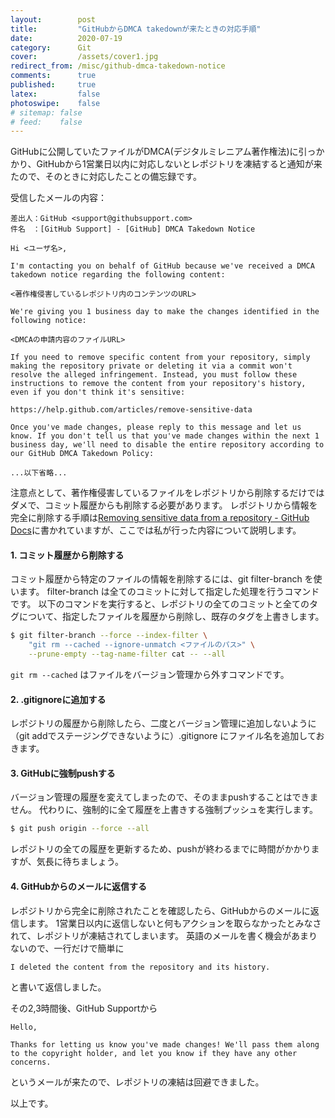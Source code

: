 ```yaml
---
layout:        post
title:         "GitHubからDMCA takedownが来たときの対応手順"
date:          2020-07-19
category:      Git
cover:         /assets/cover1.jpg
redirect_from: /misc/github-dmca-takedown-notice
comments:      true
published:     true
latex:         false
photoswipe:    false
# sitemap: false
# feed:    false
---
```


GitHubに公開していたファイルがDMCA(デジタルミレニアム著作権法)に引っかかり、GitHubから1営業日以内に対応しないとレポジトリを凍結すると通知が来たので、そのときに対応したことの備忘録です。

受信したメールの内容：

```
差出人：GitHub <support@githubsupport.com>
件名　：[GitHub Support] - [GitHub] DMCA Takedown Notice

Hi <ユーザ名>,

I'm contacting you on behalf of GitHub because we've received a DMCA takedown notice regarding the following content:

<著作権侵害しているレポジトリ内のコンテンツのURL>

We're giving you 1 business day to make the changes identified in the following notice:

<DMCAの申請内容のファイルURL>

If you need to remove specific content from your repository, simply making the repository private or deleting it via a commit won't resolve the alleged infringement. Instead, you must follow these instructions to remove the content from your repository's history, even if you don't think it's sensitive:

https://help.github.com/articles/remove-sensitive-data

Once you've made changes, please reply to this message and let us know. If you don't tell us that you've made changes within the next 1 business day, we'll need to disable the entire repository according to our GitHub DMCA Takedown Policy:

...以下省略...
```

注意点として、著作権侵害しているファイルをレポジトリから削除するだけではダメで、コミット履歴からも削除する必要があります。
レポジトリから情報を完全に削除する手順は[Removing sensitive data from a repository - GitHub Docs](https://docs.github.com/en/github/authenticating-to-github/removing-sensitive-data-from-a-repository)に書かれていますが、ここでは私が行った内容について説明します。


#### 1. コミット履歴から削除する

コミット履歴から特定のファイルの情報を削除するには、git filter-branch を使います。
filter-branch は全てのコミットに対して指定した処理を行うコマンドです。
以下のコマンドを実行すると、レポジトリの全てのコミットと全てのタグについて、指定したファイルを履歴から削除し、既存のタグを上書きします。

```bash
$ git filter-branch --force --index-filter \
    "git rm --cached --ignore-unmatch <ファイルのパス>" \
    --prune-empty --tag-name-filter cat -- --all
```

`git rm --cached` はファイルをバージョン管理から外すコマンドです。

#### 2. .gitignoreに追加する

レポジトリの履歴から削除したら、二度とバージョン管理に追加しないように（git addでステージングできないように）.gitignore にファイル名を追加しておきます。

#### 3. GitHubに強制pushする

バージョン管理の履歴を変えてしまったので、そのままpushすることはできません。
代わりに、強制的に全て履歴を上書きする強制プッシュを実行します。

```bash
$ git push origin --force --all
```

レポジトリの全ての履歴を更新するため、pushが終わるまでに時間がかかりますが、気長に待ちましょう。

#### 4. GitHubからのメールに返信する

レポジトリから完全に削除されたことを確認したら、GitHubからのメールに返信します。
1営業日以内に返信しないと何もアクションを取らなかったとみなされて、レポジトリが凍結されてしまいます。
英語のメールを書く機会があまりないので、一行だけで簡単に

```
I deleted the content from the repository and its history.
```

と書いて返信しました。

その2,3時間後、GitHub Supportから

```
Hello,

Thanks for letting us know you've made changes! We'll pass them along to the copyright holder, and let you know if they have any other concerns.
```

というメールが来たので、レポジトリの凍結は回避できました。

以上です。
